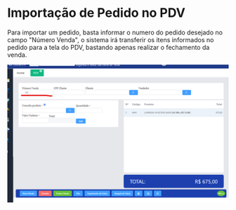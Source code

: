 # Importação de Pedido no PDV

Para importar um pedido, basta informar o numero do pedido desejado no campo "Número Venda", o sistema irá transferir os itens informados no pedido para a tela do PDV, bastando apenas realizar o fechamento da venda.

![Tela do PDV](<../../../.gitbook/assets/image (177).png>)

